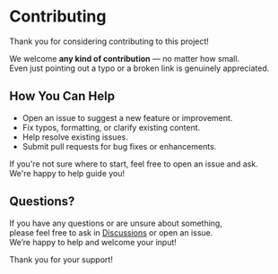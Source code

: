 # Contributing

Thank you for considering contributing to this project!

We welcome **any kind of contribution** — no matter how small.  
Even just pointing out a typo or a broken link is genuinely appreciated.

## How You Can Help

- Open an issue to suggest a new feature or improvement.
- Fix typos, formatting, or clarify existing content.
- Help resolve existing issues.
- Submit pull requests for bug fixes or enhancements.

If you're not sure where to start, feel free to open an issue and ask.  
We're happy to help guide you!

## Questions?

If you have any questions or are unsure about something,  
please feel free to ask in [Discussions](https://github.com/nitoyon/pokesleep-tool/discussions/) or open an issue.  
We’re happy to help and welcome your input!

Thank you for your support!
